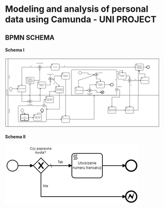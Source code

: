 # Modeling and analysis of personal data using Camunda - UNI PROJECT 

## BPMN SCHEMA 

#### Schema I 
![alt text](https://github.com/Grabosk1/e-commerce/blob/main/ZakupProduktu.png?raw=true)

#### Schema II 
![alt text](https://github.com/Grabosk1/e-commerce/blob/main/PlatnoscOnline.png?raw=true)

